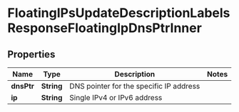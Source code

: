 

# FloatingIPsUpdateDescriptionLabelsResponseFloatingIpDnsPtrInner


## Properties

| Name | Type | Description | Notes |
|------------ | ------------- | ------------- | -------------|
|**dnsPtr** | **String** | DNS pointer for the specific IP address |  |
|**ip** | **String** | Single IPv4 or IPv6 address |  |



